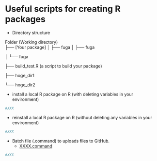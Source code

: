 # Useful scripts for creating R packages

- Directory structure

Folder (Working directory) <br>
├── [Your package]
│   ├── fuga
│   ├── fuga

│   └── fuga

├── build_test.R (a script to build your package)

├── hoge_dir1

└── hoge_dir2

- install a local R package on R (with deleting variables in your environment)

```r
#XXX
```

- reinstall a local R package on R (without deleting any variables in your environment)

```r
#XXX
```

- Batch file (.command) to uploads files to GitHub.
    - [XXXX.command](XXXX)

```sh
#XXX
```

